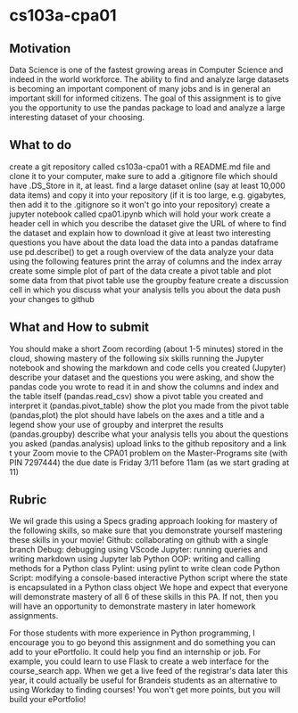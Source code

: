 # cs103a-cpa01
## Motivation 
Data Science is one of the fastest growing areas in Computer Science and indeed in the world workforce. The ability to find and analyze large datasets is becoming an important component of many jobs and is in general an important skill for informed citizens. The goal of this assignment is to give you the opportunity to use the pandas package to load and analyze a large interesting dataset of your choosing.

## What to do
create a git repository called cs103a-cpa01 with a README.md file and clone it to your computer, make sure to add a .gitignore file which should have .DS_Store in it, at least.
find a large dataset online (say at least 10,000 data items) and copy it into your repository (if it is too large, e.g. gigabytes, then add it to the .gitignore so it won't go into your repository)
create a jupyter notebook called cpa01.ipynb which will hold your work
create a header cell in which you 
describe the dataset
give the URL of where to find the dataset and explain how to download it
give at least two interesting questions you have about the data 
load the data into a pandas dataframe
use pd.describe() to get a rough overview of the data
analyze your data using the following features
print the array of columns and the index array
create some simple plot of part of the data
create a pivot table and plot some data from that pivot table
use the groupby feature
create a discussion cell in which you discuss what your analysis tells you about the data
push your changes to github




## What and How to submit

You should make a short Zoom recording (about 1-5 minutes) stored in the cloud, showing mastery of the following six skills
running the Jupyter notebook and showing the markdown and code cells you created (Jupyter)
describe your dataset and the questions you were asking, and show the pandas code you wrote to read it in and show the columns and index and the table itself (pandas.read_csv)
show a pivot table you created and interpret it (pandas.pivot_table)
show the plot you made from the pivot table (pandas,plot) the plot should have labels on the axes and a title and a legend
show your use of groupby and interpret the results (pandas.groupby)
describe what your analysis tells you about the questions you asked (pandas.analysis)
upload links to the github repository and a link t your Zoom movie to the CPA01 problem on the Master-Programs site (with PIN 7297444)
the due date is Friday 3/11 before 11am (as we start grading at 11)


## Rubric
We wil grade this using a Specs grading approach looking for mastery of the following skills, so make sure that you demonstrate yourself mastering these skills in your movie!
Github: collaborating on github with a single branch
Debug: debugging using VScode
Jupyter: running queries and writing markdown using Jupyter lab
Python OOP: writing and calling methods for a Python class
Pylint: using pylint to write clean code
Python Script: modifying a console-based interactive Python script where the state is encapsulated in a Python class object
We hope and expect that everyone will demonstrate mastery of all 6 of these skills in this PA. If not, then you will have an opportunity to demonstrate mastery in later homework assignments.

For those students with more experience in Python programming, I encourage you to go beyond this assignment and do something you can add to your ePortfolio. It could help you find an internship or job. For example, you could learn to use Flask to create a web interface for the course_search app. When we get a live feed of the registrar's data later this year, it could actually be useful for Brandeis students as an alternative to using Workday to finding courses!
You won't get more points, but you will build your ePortfolio!
